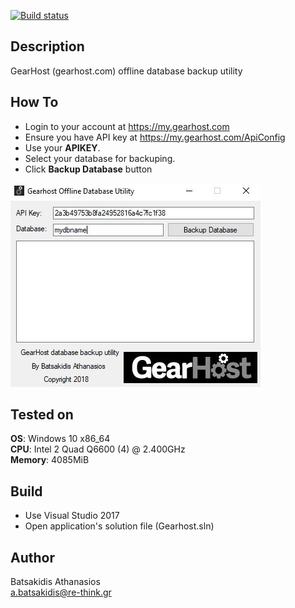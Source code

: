 [![Build status](https://ci.appveyor.com/api/projects/status/v9820000j3m84b8t?svg=true)](https://ci.appveyor.com/project/abatsakidis/gearhost-db-backup)

## Description ##

GearHost (gearhost.com) offline database backup utility 

## How To ##

* Login to your account at https://my.gearhost.com
* Ensure you have API key at https://my.gearhost.com/ApiConfig
* Use your **APIKEY**. 
* Select your database for backuping. 
* Click **Backup Database** button

![Alt text](/Screenshot/screen.jpg?raw=true "GearHost database backup utility")

## Tested on ##

**OS**: Windows 10 x86_64 <br>
**CPU**: Intel 2 Quad Q6600 (4) @ 2.400GHz <br>
**Memory**: 4085MiB <br>

## Build ##

* Use Visual Studio 2017<br>
* Open application's solution file (Gearhost.sln)<br>

## Author ##

Batsakidis Athanasios<br>
a.batsakidis@re-think.gr
